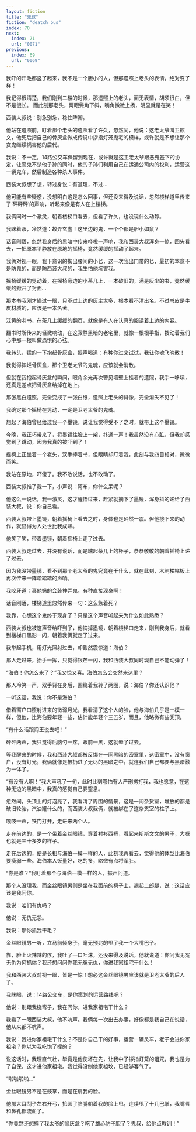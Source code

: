 ```yaml
---
layout: fiction
title: "鬼叔"
fiction: "deatch_bus"
index: 70
next:
  index: 71
  url: "0071"
previous:
  index: 69
  url: "0069"
---
```

我吓的汗毛都竖了起来，我不是一个胆小的人，但那遗照上老头的表情，绝对变了样！

我记得很清楚，我们刚到二楼的时候，那遗照上的老头，面无表情，胡须很白，但不是很长。 而此刻那老头，两眼鬓角下斜，嘴角微微上扬，明显就是在笑！

西装大叔说：别急别急，稳住阵脚。

他站在遗照前，盯着那个老头的遗照看了许久，忽然间，他说：这老太爷叫卫麒文，他死后把自己的骨灰盒做成传说中拶指灯笼鬼宅的模样，或许就是不想让那个女鬼继续祸害他的后代。

我说：不一定，14路公交车保留到现在，或许就是这卫老太爷跟恶鬼签下的协定，让恶鬼不杀他子孙的同时，他的子孙们利用自己在运通公司内的权利，运营这一辆鬼车，然后制造各种杀人事件。

西装大叔想了想，转过身说：有道理，不过...

他可能有些疑惑，没想明白这是怎么回事，但还没来得及说话，忽然楼梯道里传来了‘砰砰砰’的声响，听起来像是有人在上楼梯。

我俩同时一个激灵，朝着楼梯口看去，但看了许久，也没现什么动静。

我眯着眼，冷然道：故弄玄虚！这里边的鬼，一个个都是胆小如鼠？

话音刚落，忽然我身后的黑暗中传来哗啦一声响，我和西装大叔浑身一惊，回头看去，一把原本平静放在原地的摇椅，竟然缓缓的摇动了起来。

我俩对视一眼，我下意识的掏出腰间的小匕，这一次我出门带的匕，最初的本意不是防鬼的，而是防西装大叔的，我生怕他坑害我。

摇椅缓缓的晃动着，在摇椅旁边的小茶几上，一本破旧的，满是灰尘的书，竟然缓缓的掀开了封面...

那本书我刚才瞄过一眼，只不过上边的灰尘太多，根本看不清出名。不过书皮是牛皮材质的，应该是一本名著。

泛黄的老书，在茶几上缓缓的翻页，就像是有人在认真的阅读着上边的内容。

翻书时所传来的轻微响动，在这寂静黑暗的老宅里，就像一根根手指，拨动着我们心中那一根叫做恐惧的心弦。

我转头，猛的一下抱起骨灰盒，振声喝道：有种你过来试试，我让你魂飞魄散！

我觉得摔烂骨灰盒，那个卫老太爷的鬼魂，应该就会消散。

但就在我抱起骨灰盒的瞬间，眼角余光再次瞥见墙壁上挂着的遗照，我手一哆嗦，还真是差点把骨灰盒给掉在地上。

那张黑白遗照，完全变成了一张白纸，遗照上老头的肖像，完全消失不见了！

我确定那个摇椅在晃动，一定是卫老太爷的鬼魂。

想起了海伯曾经给过我一个墨镜，说让我觉得受不了之时，就带上这个墨镜。

今晚，我正巧带来了，将墨镜往脸上一架，扑通一声！我虽然没有心脏，但我却感觉到了跳动，因为我真的被吓到了！

摇椅上正坐着一个老头，双手捧着书，但眼睛却盯着我，此刻与我四目相对，微微而笑。

我站在原地，吓傻了。我不敢说话，也不敢动了。

西装大叔推了我一下，小声说：阿布，你什么呆呢？

他这么一说话，我一激灵，这才醒悟过来，赶紧就摘下了墨镜，浑身抖的递给了西装大叔，说：你自己看。

西装大叔带上墨镜，朝着摇椅上看去之时，身体也是砰然一震。但他接下来的动作，就显得为人处世比我成熟。

他笑了笑，带着墨镜，朝着摇椅上走了过去。

西装大叔走过去，并没有说话，而是端起茶几上的杯子，恭恭敬敬的朝着摇椅上递了过去。

因为我没带墨镜，看不到那个老太爷的鬼究竟在干什么，就在此刻，木制楼梯板上再次传来一阵踏踏踏的声响。

我咬牙道：真他妈的会装神弄鬼，有种直接现身啊！

话音刚落，楼梯道里忽然传来一句：这么急着死？

我靠，心想这个鬼终于现身了？只是这个声音听起来为什么如此熟悉？

西装大叔也被这声音给吓到了，他摘掉墨镜，朝着楼梯口走来，刚到我身后，就看到楼梯口黑影一闪，朝着我俩就走了过来。

我举起手机，用灯光照射过去，却豁然震惊道：海伯？

那人走过来，抬手一挥，只觉得银芒一闪，我和西装大叔同时现自己不能动弹了！

“海伯！你怎么来了？”我又惊又喜。海伯怎么会突然来这里？

那人冷笑一声，双手背在身后，围绕着我转了两圈，说：海伯？你还认识他？

一听这话，我说：你不是海伯？

借着窗户口照射进来的微弱月光，我看清了这个人的脸，他与海伯几乎是一模一样，但他，比海伯要年轻一些，估计能年轻个三五岁，而且，他略微有些秃顶。

“有什么话跟阎王说去吧！”

砰砰两声，我只觉得后脑勺一疼，眼前一黑，这就晕了过去。

等我醒来的时候，我和西装大叔都被反绑在一间黑暗的密室里，这密室中，没有窗户，没有灯光，我俩就像是被扔进了无尽的黑暗之中，就连我们自己都要与黑暗融为一体了。

“有没有人啊！”我大声吼了一句，此时此刻哪怕有人严刑拷打我，我也愿意，在这种无边的黑暗中，我真的感觉自己要窒息。

忽然间，头顶上的灯泡亮了，我看清了周围的情景，这是一间杂货室，堆放的都是破旧轮胎，汽油罐什么的，而西装大叔我俩，就被绑在了这杂货室的柱子上。

嘎吱一声，铁门打开，走进来两个人。

走在前边的，是一个带着金丝眼镜，穿着衬衫西裤，看起来斯斯文文的男子，大概也就是三十多岁的样子。

走在后边的，便是长相与海伯一模一样的人，此刻我再看去，觉得他的体型比海伯要瘦弱一些。海伯本人饭量好，吃的多，略微有点将军肚。

“你是谁？”我盯着那个与海伯一模一样的人，振声问道。

那个人没理我，而金丝眼镜男则是坐在我面前的椅子上，翘起二郎腿，说：这话应该是我问你。

我说：咱们有仇吗？

他说：无仇无怨。

我说：那你抓我干毛？

金丝眼镜男一听，立马前倾身子，毫无预兆的甩了我一个大嘴巴子。

靠，脸上火辣辣的疼，我吐了一口吐沫，还没来得及说话，他就说道：你问我无冤无仇为何抓你？我还想问问你我无冤无仇，你进我家祖宅干什么！

我和西装大叔对视一眼，皆是一惊！想必这金丝眼镜男应该就是卫老太爷的后人了。

我眯眼，说：14路公交车，是你策划的运营路线吧？

他说：别跟我绕弯子，我在问你，进我家祖宅干什么？

我看了一眼西装大叔，他不吭声。我俩每一次出去办事，好像都是我自己在说话，他从来都不吭声。

我说：我进你家祖宅干什么？不是你自己干的好事，运营一辆灵车，老子会进你家祖宅？你以为我吃饱了撑的？

说这话时，我理直气壮，毕竟是他使坏在先，让我中了拶指灯笼的诅咒，我也是为了自保，这才进他家祖宅。我觉得没刨他家祖坟，已经够客气了。

“啪啪啪啪...”

金丝眼镜男不是在鼓掌，而是在扇我的脸。

他那大耳刮子左右开弓，抡圆了胳膊朝着我的脸上甩，连续甩了十几巴掌，我嘴唇和鼻孔都流血了。

“你竟然还想摔了我太爷的骨灰盒？吃了雄心豹子胆了？鬼叔，给他点教训！”